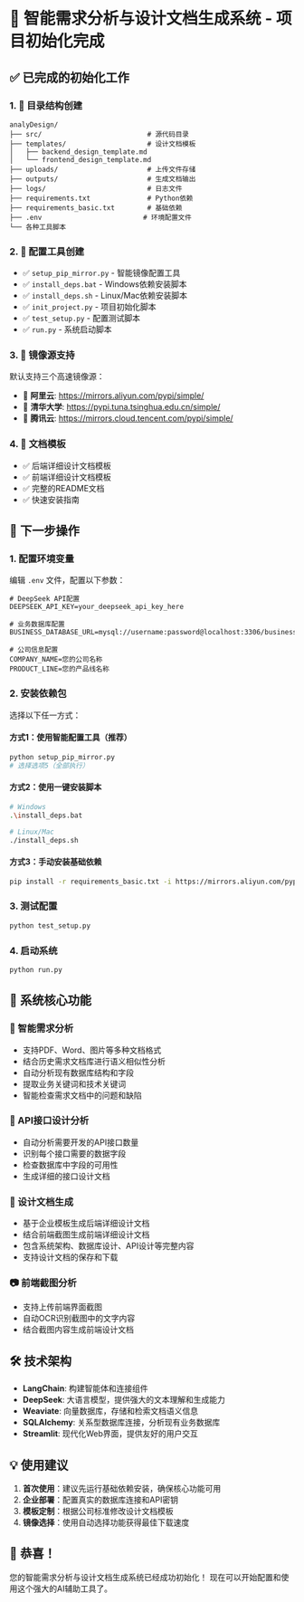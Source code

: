 # 🎉 智能需求分析与设计文档生成系统 - 项目初始化完成

## ✅ 已完成的初始化工作

### 1. 📁 目录结构创建
```
analyDesign/
├── src/                          # 源代码目录
├── templates/                    # 设计文档模板
│   ├── backend_design_template.md
│   └── frontend_design_template.md
├── uploads/                      # 上传文件存储
├── outputs/                      # 生成文档输出
├── logs/                         # 日志文件
├── requirements.txt              # Python依赖
├── requirements_basic.txt        # 基础依赖
├── .env                         # 环境配置文件
└── 各种工具脚本
```

### 2. 🔧 配置工具创建
- ✅ `setup_pip_mirror.py` - 智能镜像配置工具
- ✅ `install_deps.bat` - Windows依赖安装脚本
- ✅ `install_deps.sh` - Linux/Mac依赖安装脚本
- ✅ `init_project.py` - 项目初始化脚本
- ✅ `test_setup.py` - 配置测试脚本
- ✅ `run.py` - 系统启动脚本

### 3. 🌟 镜像源支持
默认支持三个高速镜像源：
- 🌟 **阿里云**: https://mirrors.aliyun.com/pypi/simple/
- 🌟 **清华大学**: https://pypi.tuna.tsinghua.edu.cn/simple/
- 🌟 **腾讯云**: https://mirrors.cloud.tencent.com/pypi/simple/

### 4. 📝 文档模板
- ✅ 后端详细设计文档模板
- ✅ 前端详细设计文档模板
- ✅ 完整的README文档
- ✅ 快速安装指南

## 🚀 下一步操作

### 1. 配置环境变量
编辑 `.env` 文件，配置以下参数：
```env
# DeepSeek API配置
DEEPSEEK_API_KEY=your_deepseek_api_key_here

# 业务数据库配置
BUSINESS_DATABASE_URL=mysql://username:password@localhost:3306/business_db

# 公司信息配置
COMPANY_NAME=您的公司名称
PRODUCT_LINE=您的产品线名称
```

### 2. 安装依赖包
选择以下任一方式：

#### 方式1：使用智能配置工具（推荐）
```bash
python setup_pip_mirror.py
# 选择选项5（全部执行）
```

#### 方式2：使用一键安装脚本
```bash
# Windows
.\install_deps.bat

# Linux/Mac
./install_deps.sh
```

#### 方式3：手动安装基础依赖
```bash
pip install -r requirements_basic.txt -i https://mirrors.aliyun.com/pypi/simple/ --trusted-host mirrors.aliyun.com
```

### 3. 测试配置
```bash
python test_setup.py
```

### 4. 启动系统
```bash
python run.py
```

## 🎯 系统核心功能

### 📄 智能需求分析
- 支持PDF、Word、图片等多种文档格式
- 结合历史需求文档库进行语义相似性分析
- 自动分析现有数据库结构和字段
- 提取业务关键词和技术关键词
- 智能检查需求文档中的问题和缺陷

### 🔌 API接口设计分析
- 自动分析需要开发的API接口数量
- 识别每个接口需要的数据字段
- 检查数据库中字段的可用性
- 生成详细的接口设计文档

### 📝 设计文档生成
- 基于企业模板生成后端详细设计文档
- 结合前端截图生成前端详细设计文档
- 包含系统架构、数据库设计、API设计等完整内容
- 支持设计文档的保存和下载

### 📷 前端截图分析
- 支持上传前端界面截图
- 自动OCR识别截图中的文字内容
- 结合截图内容生成前端设计文档

## 🛠️ 技术架构

- **LangChain**: 构建智能体和连接组件
- **DeepSeek**: 大语言模型，提供强大的文本理解和生成能力
- **Weaviate**: 向量数据库，存储和检索文档语义信息
- **SQLAlchemy**: 关系型数据库连接，分析现有业务数据库
- **Streamlit**: 现代化Web界面，提供友好的用户交互

## 💡 使用建议

1. **首次使用**：建议先运行基础依赖安装，确保核心功能可用
2. **企业部署**：配置真实的数据库连接和API密钥
3. **模板定制**：根据公司标准修改设计文档模板
4. **镜像选择**：使用自动选择功能获得最佳下载速度

## 🎊 恭喜！

您的智能需求分析与设计文档生成系统已经成功初始化！
现在可以开始配置和使用这个强大的AI辅助工具了。 